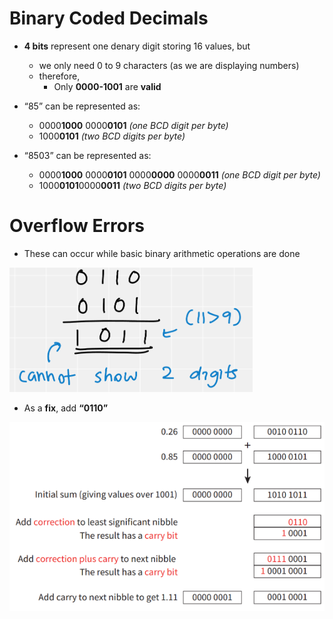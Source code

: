 # Binary Coded Decimals

- **4 bits** represent one denary digit storing 16 values, but
	- we only need 0 to 9 characters (as we are displaying numbers)
	- therefore,
		- Only **0000-1001** are **valid**

- “85” can be represented as:
	- 0000**1000**  0000**0101** 		*(one BCD digit per byte)*
	- 1000**0101** 			*(two BCD digits per byte)*

- “8503” can be represented as:
	- 0000**1000** 0000**0101** 0000**0000** 0000**0011** 		*(one BCD digit per byte)*
	- 1000**0101**0000**0011** 					*(two BCD digits per byte)*

# Overflow Errors

- These can occur while basic binary arithmetic operations are done

![674b2fdd4dba949cbcc1da4c7d54fae5.png](../../_resources/674b2fdd4dba949cbcc1da4c7d54fae5.png)

- As a **fix**, add **“0110”**

![7f37d9702f16f66ff474c44d9a7c43be.png](../../_resources/7f37d9702f16f66ff474c44d9a7c43be.png)























